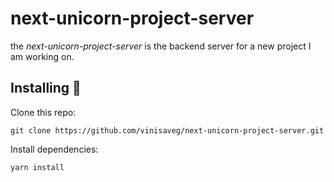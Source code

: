 # next-unicorn-project-server

the _next-unicorn-project-server_ is the backend server for a new project I am working on.

## Installing :construction_worker:

Clone this repo:

    git clone https://github.com/vinisaveg/next-unicorn-project-server.git

Install dependencies:

    yarn install
